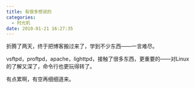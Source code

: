 ```yaml
---
title: 有很多想说的
categories:
  - 时光机
date: 2010-01-21 16:27:35
---
```


折腾了两天，终于把博客搬过来了，学到不少东西——一言难尽。

vsftpd，proftpd，apache，lighttpd，接触了很多东西，更重要的——对Linux的了解又深了，命令行也更玩得转了。

有点累啊，有空再细细道来。
